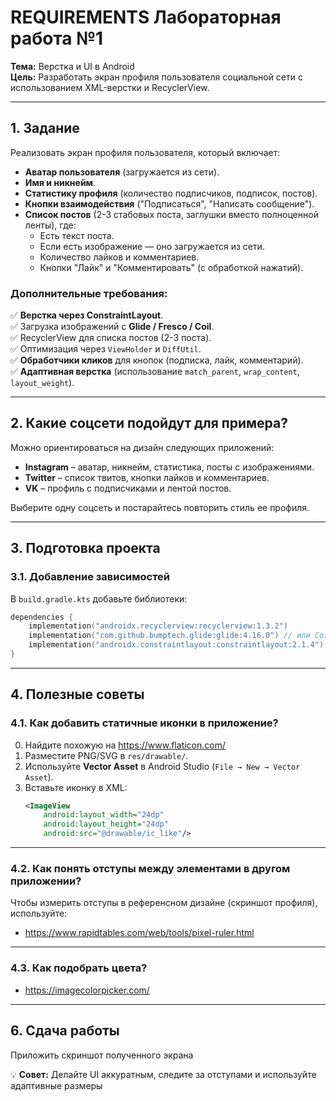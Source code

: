 # **REQUIREMENTS Лабораторная работа №1**  
**Тема:** Верстка и UI в Android  
**Цель:** Разработать экран профиля пользователя социальной сети с использованием XML-верстки и RecyclerView.  

---

## **1. Задание**  
Реализовать экран профиля пользователя, который включает:  

- **Аватар пользователя** (загружается из сети).  
- **Имя и никнейм**.  
- **Статистику профиля** (количество подписчиков, подписок, постов).  
- **Кнопки взаимодействия** ("Подписаться", "Написать сообщение").  
- **Список постов** (2-3 стабовых поста, заглушки вместо полноценной ленты), где:  
  - Есть текст поста.  
  - Если есть изображение — оно загружается из сети.  
  - Количество лайков и комментариев.  
  - Кнопки "Лайк" и "Комментировать" (с обработкой нажатий).  

### **Дополнительные требования:**  
✅ **Верстка через ConstraintLayout**.  
✅ Загрузка изображений с **Glide / Fresco / Coil**.  
✅ RecyclerView для списка постов (2-3 поста).  
✅ Оптимизация через `ViewHolder` и `DiffUtil`.  
✅ **Обработчики кликов** для кнопок (подписка, лайк, комментарий).  
✅ **Адаптивная верстка** (использование `match_parent`, `wrap_content`, `layout_weight`).  

---

## **2. Какие соцсети подойдут для примера?**  
Можно ориентироваться на дизайн следующих приложений:  
- **Instagram** – аватар, никнейм, статистика, посты с изображениями.  
- **Twitter** – список твитов, кнопки лайков и комментариев.  
- **VK** – профиль с подписчиками и лентой постов.  

Выберите одну соцсеть и постарайтесь повторить стиль ее профиля.  

---

## **3. Подготовка проекта**  

### **3.1. Добавление зависимостей**  
В `build.gradle.kts` добавьте библиотеки:  
```kotlin
dependencies {
    implementation("androidx.recyclerview:recyclerview:1.3.2")
    implementation("com.github.bumptech.glide:glide:4.16.0") // или Coil/Fresco
    implementation("androidx.constraintlayout:constraintlayout:2.1.4")
}
```

---

## **4. Полезные советы**  

### **4.1. Как добавить статичные иконки в приложение?**  
0. Найдите похожую на https://www.flaticon.com/  
1. Разместите PNG/SVG в `res/drawable/`.  
2. Используйте **Vector Asset** в Android Studio (`File → New → Vector Asset`).  
3. Вставьте иконку в XML:  
   ```xml
   <ImageView
       android:layout_width="24dp"
       android:layout_height="24dp"
       android:src="@drawable/ic_like"/>
   ```

---

### **4.2. Как понять отступы между элементами в другом приложении?**  
Чтобы измерить отступы в референсном дизайне (скриншот профиля), используйте:  
- https://www.rapidtables.com/web/tools/pixel-ruler.html

---

### **4.3. Как подобрать цвета?**  
- https://imagecolorpicker.com/  

---

## **6. Сдача работы**  
Приложить скриншот полученного экрана

💡 **Совет:** Делайте UI аккуратным, следите за отступами и используйте адаптивные размеры
